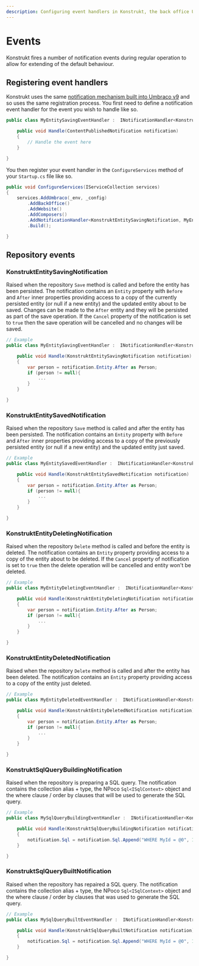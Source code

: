 ```yaml
---
description: Configuring event handlers in Konstrukt, the back office UI builder for Umbraco.
---
```


# Events

Konstrukt fires a number of notification events during regular operation to allow for extending of the default behaviour.

## Registering event handlers

Konstrukt uses the same [notification mechanism built into Umbraco v9](https://our.umbraco.com/documentation/Fundamentals/Code/Subscribing-To-Notifications/) and so uses the same registration process. You first need to define a notification event handler for the event you wish to handle like so.

```csharp
public class MyEntitySavingEventHandler :  INotificationHandler<KonstruktEntitySavingNotification> {

    public void Handle(ContentPublishedNotification notification)
    {
        // Handle the event here
    }

}
```

You then register your event handler in the `ConfigureServices` method of your `Startup.cs` file like so.

```csharp
public void ConfigureServices(IServiceCollection services)
{
    services.AddUmbraco(_env, _config)
        .AddBackOffice()             
        .AddWebsite()
        .AddComposers()
        .AddNotificationHandler<KonstruktEntitySavingNotification, MyEntitySavingEventHandler>()
        .Build();

}
```

## Repository events

### **KonstruktEntitySavingNotification**

Raised when the repository `Save` method is called and before the entity has been persisted. The notification contains an `Entity` property with `Before` and `After` inner properties providing access to a copy of the currently persisted entity (or null if a new entity) and the updated entity about to be saved. Changes can be made to the `After` entity and they will be persisted as part of the save operation. If the `Cancel` property of the notification is set to `true` then the save operation will be cancelled and no changes will be saved.

````csharp
// Example
public class MyEntitySavingEventHandler :  INotificationHandler<KonstruktEntitySavingNotification> {

    public void Handle(KonstruktEntitySavingNotification notification)
    {
        var person = notification.Entity.After as Person;
        if (person != null){
            ...
        }
    }

}
````

### **KonstruktEntitySavedNotification**

Raised when the repository `Save` method is called and after the entity has been persisted. The notification contains an `Entity` property with `Before` and `After` inner properties providing access to a copy of the previously persisted entity (or null if a new entity) and the updated entity just saved. 

````csharp
// Example
public class MyEntitySavedEventHandler :  INotificationHandler<KonstruktEntitySavedNotification> {

    public void Handle(KonstruktEntitySavedNotification notification)
    {
        var person = notification.Entity.After as Person;
        if (person != null){
            ...
        }
    }

}
````

### **KonstruktEntityDeletingNotification**

Raised when the repository `Delete` method is called and before the entity is deleted. The notification contains an `Entity` property providing access to a copy of the entity about to be deleted. If the `Cancel` property of notification is set to `true` then the delete operation will be cancelled and entity won't be deleted.

````csharp
// Example
public class MyEntityDeletingEventHandler :  INotificationHandler<KonstruktEntityDeletingNotification> {

    public void Handle(KonstruktEntityDeletingNotification notification)
    {
        var person = notification.Entity.After as Person;
        if (person != null){
            ...
        }
    }

}
````

### **KonstruktEntityDeletedNotification**

Raised when the repository `Delete` method is called and after the entity has been deleted. The notification contains an `Entity` property providing access to a copy of the entity just deleted. 

````csharp
// Example
public class MyEntityDeletedEventHandler :  INotificationHandler<KonstruktEntityDeletedNotification> {

    public void Handle(KonstruktEntityDeletedNotification notification)
    {
        var person = notification.Entity.After as Person;
        if (person != null){
            ...
        }
    }

}
````

### **KonstruktSqlQueryBuildingNotification**

Raised when the repository is preparing a SQL query. The notification contains the collection alias + type, the NPoco `Sql<ISqlContext>` object and the where clause / order by clauses that will be used to generate the SQL query. 

````csharp
// Example
public class MySqlQueryBuildingEventHandler :  INotificationHandler<KonstruktSqlQueryBuildingNotification> {

    public void Handle(KonstruktSqlQueryBuildingNotification notification)
    {
        notification.Sql = notification.Sql.Append("WHERE MyId = @0", 1);
    }

}
````

### **KonstruktSqlQueryBuiltNotification**

Raised when the repository has repaired a SQL query. The notification contains the collection alias + type, the NPoco `Sql<ISqlContext>` object and the where clause / order by clauses that was used to generate the SQL query. 

````csharp
// Example
public class MySqlQueryBuiltEventHandler :  INotificationHandler<KonstruktSqlQueryBuiltNotification> {

    public void Handle(KonstruktSqlQueryBuiltNotification notification)
    {
        notification.Sql = notification.Sql.Append("WHERE MyId = @0", 1);
    }

}
````